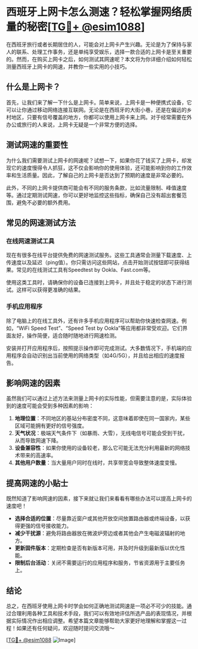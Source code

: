 # 西班牙上网卡怎么测速？轻松掌握网络质量的秘密[[TG💪+ @esim1088](https://t.me/s/esim1088)]

在西班牙旅行或者长期居住的人，可能会对上网卡产生兴趣。无论是为了保持与家人的联系、处理工作事务，还是单纯享受娱乐，选择一款合适的上网卡是至关重要的。然而，在购买上网卡之后，如何测试其网速呢？本文将为你详细介绍如何轻松测量西班牙上网卡的网速，并教你一些实用的小技巧。

## 什么是上网卡？

首先，让我们来了解一下什么是上网卡。简单来说，上网卡是一种便携式设备，它可以让你通过移动网络连接互联网。无论是在西班牙的大街小巷，还是在偏远的乡村地区，只要有信号覆盖的地方，你都可以使用上网卡来上网。对于经常需要在外办公或旅行的人来说，上网卡无疑是一个非常方便的选择。

## 测试网速的重要性

为什么我们需要测试上网卡的网速呢？试想一下，如果你花了钱买了上网卡，却发现它的速度慢得令人抓狂，这不仅会影响你的使用体验，还可能影响到你的工作效率和生活质量。因此，了解自己的上网卡是否达到了预期的速度是非常必要的。

此外，不同的上网卡提供商可能会有不同的服务条款，比如流量限制、峰值速度等。通过定期测试网速，你可以更好地监控这些指标，确保自己没有超出套餐范围，避免不必要的额外费用。

## 常见的网速测试方法

### 在线网速测试工具

现在有很多在线平台提供免费的网速测试服务。这些工具通常会测量下载速度、上传速度以及延迟（ping值）。你只需访问这些网站，点击开始测试按钮即可获得结果。常见的在线测试工具有Speedtest by Ookla、Fast.com等。

使用这类工具时，请确保你的设备已连接到上网卡，并且处于稳定的状态下进行测试。这样可以获得更准确的结果。

### 手机应用程序

除了电脑上的在线工具外，还有许多手机应用程序可以帮助你快速检查网速。例如，“WiFi Speed Test”、“Speed Test by Ookla”等应用都非常受欢迎。它们界面友好，操作简便，适合随时随地进行网速检测。

安装并打开应用程序后，按照提示操作即可完成测试。大多数情况下，手机端的应用程序会自动识别出当前使用的网络类型（如4G/5G），并且给出相应的速度报告。

## 影响网速的因素

虽然我们可以通过上述方法来测量上网卡的实际性能，但需要注意的是，实际体验到的速度可能会受到多种因素的影响：

1. **地理位置**：不同地区的基站分布密度不同，这意味着即使在同一国家内，某些区域可能拥有更好的信号强度。
2. **天气状况**：极端天气条件下（如暴雨、大雪），无线电信号可能会受到干扰，从而导致网速下降。
3. **设备兼容性**：如果你使用的设备较老，那么它可能无法充分利用最新的网络技术带来的高速率。
4. **其他用户数量**：当大量用户同时在线时，共享带宽会导致整体速度变慢。

## 提高网速的小贴士

既然知道了影响网速的因素，接下来就让我们来看看有哪些办法可以提高上网卡的速度吧！

- **选择合适的位置**：尽量靠近窗户或其他开放空间放置路由器或终端设备，以获得更强的信号接收能力。
- **减少干扰源**：避免将路由器放在微波炉旁边或者其他会产生电磁波辐射的地方。
- **更新固件版本**：定期检查是否有新版本可用，并及时升级到最新版以优化性能。
- **限制后台活动**：关闭不需要运行的应用程序和服务，节省资源用于主要任务上。

## 结论

总之，在西班牙使用上网卡时学会如何正确地测试网速是一项必不可少的技能。通过合理利用各种工具和技术手段，我们可以有效地评估所选产品的表现情况，并根据实际情况作出相应调整。希望本篇文章能够帮助大家更好地理解和掌握这一过程！如果还有任何疑问，欢迎随时提问交流哦～

[[TG💪+ @esim1088](https://t.me/s/esim1088) ![Image](https://i.postimg.cc/4NQfJmqS/Snipaste-2025-05-13-00-14-12.png)]